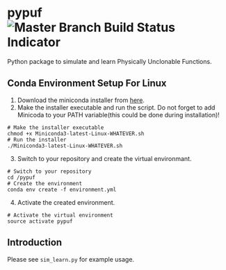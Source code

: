 pypuf ![Master Branch Build Status Indicator](https://travis-ci.org/nils-wisiol/pypuf.svg?branch=master)
=============

Python package to simulate and learn Physically Unclonable Functions.

Conda Environment Setup For Linux
----------------------------
1. Download the miniconda installer from [here](https://conda.io/miniconda.html).
2. Make the installer executable and run the script. Do not forget to add Minicoda to your PATH variable(this could be done during installation)!
```
# Make the installer executable
chmod +x Miniconda3-latest-Linux-WHATEVER.sh
# Run the installer
./Miniconda3-latest-Linux-WHATEVER.sh
```
3. Switch to your repository and create the virtual environmant.
```
# Switch to your repository
cd /pypuf
# Create the environment
conda env create -f environment.yml
```
4. Activate the created environment.
```
# Activate the virtual environment
source activate pypuf
```
Introduction
------------

Please see `sim_learn.py` for example usage.

